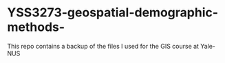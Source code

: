 # YSS3273-geospatial-demographic-methods-
This repo contains a backup of the files I used for the GIS course at Yale-NUS
